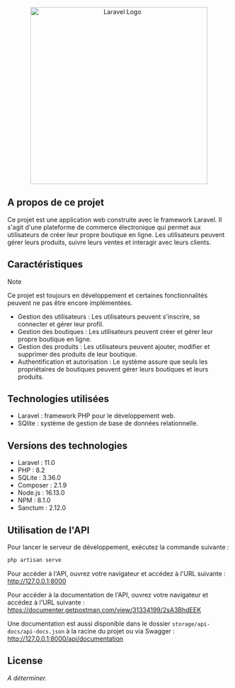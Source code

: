<p align="center"><a href="https://laravel.com" target="_blank"><img src="https://raw.githubusercontent.com/laravel/art/master/logo-lockup/5%20SVG/2%20CMYK/1%20Full%20Color/laravel-logolockup-cmyk-red.svg" width="400" alt="Laravel Logo"></a></p>

## A propos de ce projet

Ce projet est une application web construite avec le framework Laravel. Il s'agit d'une plateforme de commerce électronique qui permet aux utilisateurs de créer leur propre boutique en ligne. Les utilisateurs peuvent gérer leurs produits, suivre leurs ventes et interagir avec leurs clients.

## Caractéristiques

>[!NOTE]
> Ce projet est toujours en développement et certaines fonctionnalités peuvent ne pas être encore implémentées.


- Gestion des utilisateurs : Les utilisateurs peuvent s'inscrire, se connecter et gérer leur profil.
- Gestion des boutiques : Les utilisateurs peuvent créer et gérer leur propre boutique en ligne.
- Gestion des produits : Les utilisateurs peuvent ajouter, modifier et supprimer des produits de leur boutique.
- Authentification et autorisation : Le système assure que seuls les propriétaires de boutiques peuvent gérer leurs boutiques et leurs produits.

## Technologies utilisées

- Laravel : framework PHP pour le développement web.
- SQlite : système de gestion de base de données relationnelle.

## Versions des technologies

- Laravel : 11.0
- PHP : 8.2
- SQLite : 3.36.0
- Composer : 2.1.9
- Node.js : 16.13.0
- NPM : 8.1.0
- Sanctum : 2.12.0

## Utilisation de l'API

Pour lancer le serveur de développement, exécutez la commande suivante :

```bash
php artisan serve
```

Pour accéder à l'API, ouvrez votre navigateur et accédez à l'URL suivante : http://127.0.0.1:8000

Pour accéder à la documentation de l'API, ouvrez votre navigateur et accédez à l'URL suivante : https://documenter.getpostman.com/view/31334199/2sA3BhdEEK

Une documentation est aussi disponible dans le dossier `storage/api-docs/api-docs.json` à la racine du projet ou via Swagger : http://127.0.0.1:8000/api/documentation

## License

_A déterminer._
